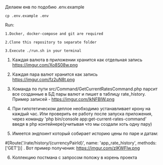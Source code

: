  Делаем енв по подобию .env.example

    cp .env.example .env

Run:

    1.Docker, docker-compose and git are required

    2.Clone this repository to separate folder

    3.Execute ./run.sh in your terminal


1. Каждая валюта в приложении хранится как отдельная запись https://imgur.com/Xo8S08w.png

2. Каждая пара валют хранится как запись https://imgur.com/fz2uN8t.png

3. Команда по пути src/Command/GetCurrentRatesCommand.php парсит все созданные в БД пары валют и пишет в таблицу rate_history. Пример записей - https://imgur.com/lkNFBIW.png

4. При гипотетическом деплое необходимо устанавливает крону на каждый час.
Или проверить ее работу после запуска приложения, через команду 'php bin/console app:get-current-rates-command' введя в php контейнере(учитывая что мы создали хоть одну пару)


5. Имеется эндпоинт который собирает историю цены по паре и датам:

#[Route('/rate/history/{currencyPairId}', name: 'app_rate_history', methods: ['GET'])] . Вот пример получения: https://imgur.com/zIKWFIw.png

6. Коллекцию постмана с запросом положу в корень проекта